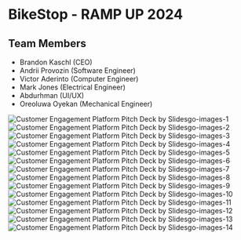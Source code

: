 # BikeStop - RAMP UP 2024

## Team Members
- Brandon Kaschl (CEO)
- Andrii Provozin (Software Engineer)
- Victor Aderinto (Computer Engineer)
- Mark Jones (Electrical Engineer)
- Abdurhman (UI/UX)
- Oreoluwa Oyekan​ (Mechanical Engineer)


![Customer Engagement Platform Pitch Deck by Slidesgo-images-1](https://github.com/Developik/website-bikestop/assets/54965144/eca3d390-40bb-46f1-8b33-9acddb0c8e49)
![Customer Engagement Platform Pitch Deck by Slidesgo-images-2](https://github.com/Developik/website-bikestop/assets/54965144/9d2eef87-2c30-4d11-b906-10aeb6dc94a6)
![Customer Engagement Platform Pitch Deck by Slidesgo-images-3](https://github.com/Developik/website-bikestop/assets/54965144/810f82d3-ed6f-4a0d-bc72-f50bbff2c6a0)
![Customer Engagement Platform Pitch Deck by Slidesgo-images-4](https://github.com/Developik/website-bikestop/assets/54965144/1d9e9ca1-4bdb-4156-a809-2235a920264c)
![Customer Engagement Platform Pitch Deck by Slidesgo-images-5](https://github.com/Developik/website-bikestop/assets/54965144/113b454d-010b-4f8f-85e1-5fa277f85063)
![Customer Engagement Platform Pitch Deck by Slidesgo-images-6](https://github.com/Developik/website-bikestop/assets/54965144/7d7a43d5-1a8a-4dc1-8b17-48e27d31f9d5)
![Customer Engagement Platform Pitch Deck by Slidesgo-images-7](https://github.com/Developik/website-bikestop/assets/54965144/33930534-d836-4f30-a382-63d16a6f0cff)
![Customer Engagement Platform Pitch Deck by Slidesgo-images-8](https://github.com/Developik/website-bikestop/assets/54965144/bb25b6c7-a312-4f0f-8cb3-d93734c015be)
![Customer Engagement Platform Pitch Deck by Slidesgo-images-9](https://github.com/Developik/website-bikestop/assets/54965144/cb972abc-846d-47fc-91e1-b48c7c638d9c)
![Customer Engagement Platform Pitch Deck by Slidesgo-images-10](https://github.com/Developik/website-bikestop/assets/54965144/457985d3-8018-4646-bbf3-3a2077c81a65)
![Customer Engagement Platform Pitch Deck by Slidesgo-images-11](https://github.com/Developik/website-bikestop/assets/54965144/d1f6f348-7106-4555-be6e-16bbd07debd3)
![Customer Engagement Platform Pitch Deck by Slidesgo-images-12](https://github.com/Developik/website-bikestop/assets/54965144/216f4e0d-712f-41ea-8172-56bc96615bcc)
![Customer Engagement Platform Pitch Deck by Slidesgo-images-13](https://github.com/Developik/website-bikestop/assets/54965144/e1b3b4a1-e795-4d76-87f4-19f7276a2230)
![Customer Engagement Platform Pitch Deck by Slidesgo-images-14](https://github.com/Developik/website-bikestop/assets/54965144/de6ef8bc-4318-424a-b307-4905565d5294)

